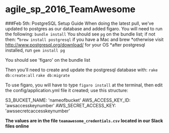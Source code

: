 # agile_sp_2016_TeamAwesome

###Feb 5th: PostgreSQL Setup Guide
When doing the latest pull, we've updated to postgres as our database and added figaro. You will need to run the following:
  `bundle install`
You should see `pg` on the bundle list; if not then:
  *`brew install postgresql` if you have a Mac and brew
  *otherwise visit http://www.postgresql.org/download/ for your OS
  *after postgresql installed, run `gem install pg`

You should see 'figaro' on the bundle list


Then you'll need to create and update the postgresql database with:
  `rake db:create:all`
  `rake db:migrate`

To use figaro, you will have to type `figaro install` at the terminal,
then edit the config/application.yml file it created; use this structure:

S3_BUCKET_NAME: 'nameofbucket'
AWS_ACCESS_KEY_ID: 'awsaccesskeynumber'
AWS_SECRET_ACCESS_KEY: 'awssecretcaccesskeynumber'

**The values are in the file `teamawesome_credentials.csv` located in our Slack files online**
